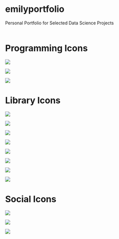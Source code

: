 # emilyportfolio  
Personal Portfolio for Selected Data Science Projects
<br>
<br>

# Programming Icons
[![](https://img.shields.io/badge/-Python-white?logo=python&style=plastic)]()

[![](https://img.shields.io/badge/-Jupyter-white?logo=jupyter&style=plastic)](#)

[![](https://img.shields.io/badge/-Tableau-white?logo=tableau&style=plastic)](#)

# Library Icons
[![](https://img.shields.io/badge/-PyTorch-white?logo=pytorch&style=plastic)](#)

[![](https://img.shields.io/badge/-scikit--learn-white?logo=scikitlearn&style=plastic)](#)

[![](https://img.shields.io/badge/-PyTorch-%23EE4C2C?logo=pytorch&logoColor=white&style=plastic)](#)

[![](https://img.shields.io/badge/-scikit--learn-%23F7931E?logo=scikitlearn&logoColor=white&style=plastic)](#)

[![](https://img.shields.io/badge/-Keras-%23D00000?logo=keras&style=plastic)](#)

[![](https://img.shields.io/badge/-Plotly-%233F4F75?logo=plotly&style=plastic)](#)

[![](https://img.shields.io/badge/-NumPy-%23013243?logo=numpy&style=plastic)](#)

[![](https://img.shields.io/badge/-Pandas-%23150458?logo=pandas&style=plastic)](#)


# Social Icons
[![][github]][github_link]

[github_link]: https://github.com/MK-ek11?tab=repositories
[github]: https://img.shields.io/badge/-GitHub-white?logo=github&style=social

[![][linkedin]][linkedin_link]

[linkedin_link]: https://www.linkedin.com/in/emilyelk/
[linkedin]: https://img.shields.io/badge/-LinkedIn-white?logo=linkedin&style=social

[![][tableau]][tableau_link]

[tableau_link]: https://public.tableau.com/app/profile/em.k
[tableau]: https://img.shields.io/badge/-Tableau-white?logo=tableau&style=social
